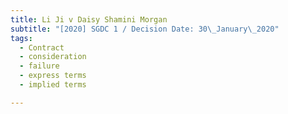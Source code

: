 ```yaml
---
title: Li Ji v Daisy Shamini Morgan
subtitle: "[2020] SGDC 1 / Decision Date: 30\_January\_2020"
tags:
  - Contract
  - consideration
  - failure
  - express terms
  - implied terms

---
```

